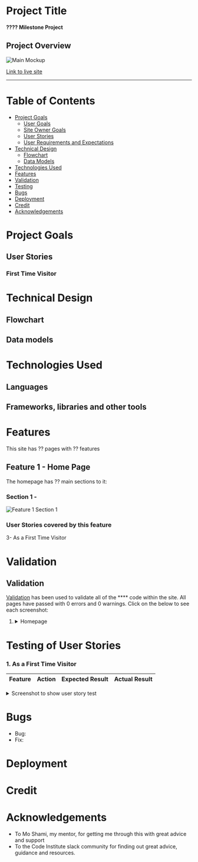 # Project Title

**???? Milestone Project**

## Project Overview

![Main Mockup](#)

[Link to live site](#)

---

# Table of Contents

- [Project Goals](#project-goals)
    - [User Goals](#user-goals)
    - [Site Owner Goals](#user-goals)
    - [User Stories](#user-stories)
    - [User Requirements and Expectations](#user-requirements-and-expectations)
- [Technical Design](#technical-design)
    - [Flowchart](#flowchart)
    - [Data Models](#data-models)
- [Technologies Used](#technologies-used)
- [Features](#features)
- [Validation](#validation)
- [Testing](#testing)
- [Bugs](#bugs)
- [Deployment](#deployment)
- [Credit](#credit)
- [Acknowledgements](#acknowledgements)
# Project Goals

## User Stories

### First Time Visitor

# Technical Design

## Flowchart

## Data models

# Technologies Used

## Languages

## Frameworks, libraries and other tools

# Features
This site has ?? pages with ?? features
## Feature 1 - Home Page
The homepage has ?? main sections to it:

### Section 1 -

![Feature 1 Section 1](#)

### User Stories covered by this feature
3- As a First Time Visitor

# Validation
## Validation
[Validation]() has been used to validate all of the **** code within the site. All pages have passed with 0 errors and 0 warnings. Click on the below to see each screenshot:
1. <details><summary>Homepage</summary><img src="#"></details>

# Testing of User Stories
### 1. As a First Time Visitor

|Feature|Action|Expected Result|Actual Result|
|---|---|---|---| 

<details><summary>Screenshot to show user story test</summary><img src="#"></details>

# Bugs
- Bug:
- Fix:

# Deployment

# Credit

# Acknowledgements
- To Mo Shami, my mentor, for getting me through this with great advice and support
- To the Code Institute slack community for finding out great advice, guidance and resources.